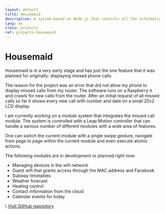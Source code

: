 ```yaml
---
layout: default
title: Housemaid
description: A system based on Node.js that controls all the information about the digital home.
lang: en
class: projects
ref: projects-housemaid
---
```

# Housemaid

Housemaid is in a very early stage and has just the one feature that it was planned for originally: displaying missed phone calls.

The reason for the project was an error that did not allow my phone to display missed calls from my router. The software runs on a Raspberry π and crawls for new calls from the router. After an initial request of all missed calls so far it shows every new call with number and date on a small 20x2 LCD display.

I am currently working on a module system that integrates the missed call module. The system is controlled with a Leap Motion controller that can handle a various number of different modules with a wide area of features.

One can switch the current module with a single swipe gesture, navigate from page to page within the current module and even execute atomic actions.

The following modules are in development or planned right now:

* Managing devices in the wifi network
* Guest wifi that grants access through the MAC address and Facebook
* Subway timetables
* Weather forecast
* Heating control
* Contact information from the cloud
* Calendar events for today

\\
<a href="https://github.com/schaechinger/housemaid" target="_blank">Visit GitHub repository</a>
